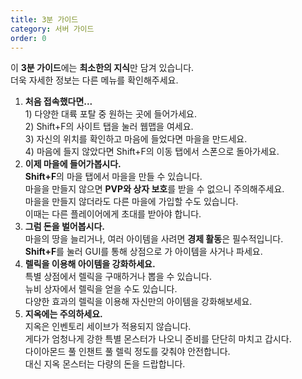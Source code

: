 ```yaml
---
title: 3분 가이드
category: 서버 가이드
order: 0
---
```


이 **3분 가이드**에는 **최소한의 지식**만 담겨 있습니다.<br>더욱 자세한 정보는 다른 메뉴를 확인해주세요.

1. **처음 접속했다면...**<br>1) 다양한 대륙 포탈 중 원하는 곳에 들어가세요.<br>2) Shift+F의 사이트 탭을 눌러 웹맵을 여세요.<br>3) 자신의 위치를 확인하고 마음에 들었다면 마을을 만드세요.<br>4) 마음에 들지 않았다면 Shift+F의 이동 탭에서 스폰으로 돌아가세요.
2. **이제 마을에 들어가봅시다.**<br>**Shift+F**의 마을 탭에서 마을을 만들 수 있습니다.<br>마을을 만들지 않으면 **PVP와 상자 보호**를 받을 수 없으니 주의해주세요.<br>마을을 만들지 않더라도 다른 마을에 가입할 수도 있습니다.<br>이때는 다른 플레이어에게 초대를 받아야 합니다.
3. **그럼 돈을 벌어봅시다.**<br>마을의 땅을 늘리거나, 여러 아이템을 사려면 **경제 활동**은 필수적입니다.<br>**Shift+F**를 눌러 GUI를 통해 상점으로 가 아이템을 사거나 파세요.
4. **렐릭을 이용해 아이템을 강화하세요.**<br>특별 상점에서 렐릭을 구매하거나 뽑을 수 있습니다.<br>뉴비 상자에서 렐릭을 얻을 수도 있습니다.<br>다양한 효과의 렐릭을 이용해 자신만의 아이템을 강화해보세요.
5. **지옥에는 주의하세요.**<br>지옥은 인벤토리 세이브가 적용되지 않습니다.<br>게다가 엄청나게 강한 특별 몬스터가 나오니 준비를 단단히 마치고 갑시다.<br>다이아몬드 풀 인챈트 풀 렐릭 정도를 갖춰야 안전합니다.<br>대신 지옥 몬스터는 다량의 돈을 드랍합니다.